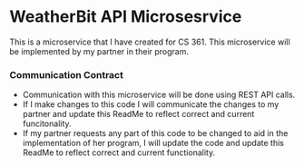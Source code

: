 # WeatherBit API Microsesrvice
This is a microservice that I have created for CS 361. This microservice will be implemented by my partner in their program. 

### Communication Contract
* Communication with this microservice will be done using REST API calls. 
* If I make changes to this code I will communicate the changes to my partner and update this ReadMe to reflect correct and current funcitonality.
* If my partner requests any part of this code to be changed to aid in the implementation of her program, I will update the code and update this ReadMe to reflect correct and current functionality. 
